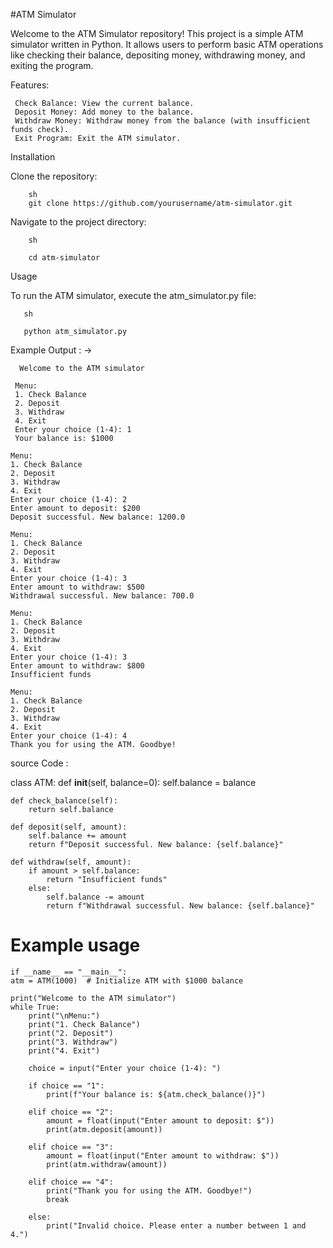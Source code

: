 #ATM Simulator

Welcome to the ATM Simulator repository! This project is a simple ATM simulator written in Python. It allows users to perform basic ATM operations like checking their balance, depositing money, withdrawing money, and exiting the program.

Features:

     Check Balance: View the current balance.
     Deposit Money: Add money to the balance.
     Withdraw Money: Withdraw money from the balance (with insufficient funds check).
     Exit Program: Exit the ATM simulator.

Installation

  Clone the repository:

        sh
        git clone https://github.com/yourusername/atm-simulator.git
        
  Navigate to the project directory:

        sh

        cd atm-simulator

  Usage
  
  To run the ATM simulator, execute the atm_simulator.py file:

       sh

       python atm_simulator.py

Example Output : ->

      Welcome to the ATM simulator

     Menu:
     1. Check Balance
     2. Deposit
     3. Withdraw
     4. Exit
     Enter your choice (1-4): 1
     Your balance is: $1000

    Menu:
    1. Check Balance
    2. Deposit
    3. Withdraw
    4. Exit
    Enter your choice (1-4): 2
    Enter amount to deposit: $200
    Deposit successful. New balance: 1200.0

    Menu:
    1. Check Balance
    2. Deposit
    3. Withdraw
    4. Exit
    Enter your choice (1-4): 3
    Enter amount to withdraw: $500
    Withdrawal successful. New balance: 700.0

    Menu:
    1. Check Balance
    2. Deposit
    3. Withdraw
    4. Exit
    Enter your choice (1-4): 3
    Enter amount to withdraw: $800
    Insufficient funds

    Menu:
    1. Check Balance
    2. Deposit
    3. Withdraw
    4. Exit
    Enter your choice (1-4): 4
    Thank you for using the ATM. Goodbye!

    
source Code : 


   class ATM:
    def __init__(self, balance=0):
        self.balance = balance

    def check_balance(self):
        return self.balance

    def deposit(self, amount):
        self.balance += amount
        return f"Deposit successful. New balance: {self.balance}"

    def withdraw(self, amount):
        if amount > self.balance:
            return "Insufficient funds"
        else:
            self.balance -= amount
            return f"Withdrawal successful. New balance: {self.balance}"

# Example usage
    if __name__ == "__main__":
    atm = ATM(1000)  # Initialize ATM with $1000 balance

    print("Welcome to the ATM simulator")
    while True:
        print("\nMenu:")
        print("1. Check Balance")
        print("2. Deposit")
        print("3. Withdraw")
        print("4. Exit")

        choice = input("Enter your choice (1-4): ")

        if choice == "1":
            print(f"Your balance is: ${atm.check_balance()}")

        elif choice == "2":
            amount = float(input("Enter amount to deposit: $"))
            print(atm.deposit(amount))

        elif choice == "3":
            amount = float(input("Enter amount to withdraw: $"))
            print(atm.withdraw(amount))

        elif choice == "4":
            print("Thank you for using the ATM. Goodbye!")
            break

        else:
            print("Invalid choice. Please enter a number between 1 and 4.")


    
